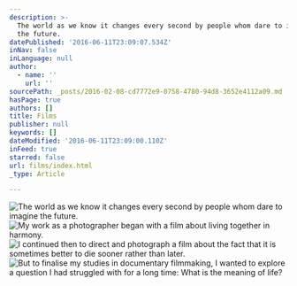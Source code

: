 ```yaml
---
description: >-
  The world as we know it changes every second by people whom dare to imagine
  the future.
datePublished: '2016-06-11T23:09:07.534Z'
inNav: false
inLanguage: null
author:
  - name: ''
    url: ''
sourcePath: _posts/2016-02-08-cd7772e9-0758-4780-94d8-3652e4112a09.md
hasPage: true
authors: []
title: Films
publisher: null
keywords: []
dateModified: '2016-06-11T23:09:00.110Z'
inFeed: true
starred: false
url: films/index.html
_type: Article

---
```

![The world as we know it changes every second by people whom dare to imagine the future.](https://s3-us-west-2.amazonaws.com/the-grid-img/p/d1a1842f505e404c50defc5c4fb208253367b8f1.jpg)
![My work as a photographer began with a film about living together in harmony.](https://s3-us-west-2.amazonaws.com/the-grid-img/p/cad4926194d840493f14cd075b4746d8ac4c159b.png)
![I continued then to direct and photograph a film about the fact that it is sometimes better to die sooner rather than later.](https://s3-us-west-2.amazonaws.com/the-grid-img/p/7558bbc1443d3a7d9985d14ac2b704ca9714b68e.jpg)
![But to finalise my studies in documentary filmmaking, I wanted to explore a question I had struggled with for a long time: What is the meaning of life?](https://s3-us-west-2.amazonaws.com/the-grid-img/p/b1d75f8471db3b50276f9dbdf8b56e7dd3ed2ddd.png)